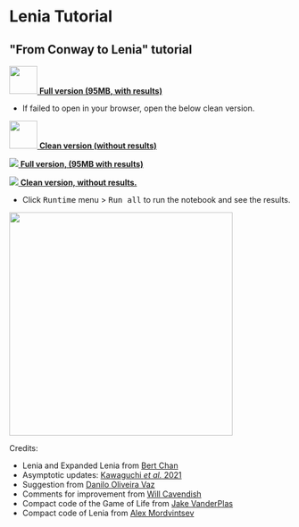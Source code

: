 # Lenia Tutorial

## "From Conway to Lenia" tutorial 

[<img height="50px" src="https://colab.research.google.com/img/colab_favicon_256px.png"> <b>Full version (95MB, with results)</b>](https://colab.research.google.com/github/RiveSunder/Lenia-Tutorial/blob/main/Tutorial_From_Conway_to_Lenia.ipynb)

- If failed to open in your browser, open the below clean version.

[<img height="50px" src="https://colab.research.google.com/img/colab_favicon_256px.png"> <b>Clean version (without results)</b>](https://colab.research.google.com/github/RiveSunder/Lenia-Tutorial/blob/main/Tutorial_From_Conway_to_Lenia_(w_o_results).ipynb)


[<img src="https://mybinder.org/badge_logo.svg"> <b>Full version, (95MB with results)</b>](https://mybinder.org/v2/gh/RiveSunder/Lenia-Tutorial/main?labpath=Tutorial_From_Conway_to_Lenia.ipynb)

[<img src="https://mybinder.org/badge_logo.svg"> <b>Clean version, without results.</b>](https://mybinder.org/v2/gh/RiveSunder/Lenia-Tutorial/main?labpath=Tutorial_From_Conway_to_Lenia_(w_o_results).ipynb)

- Click <kbd>Runtime</kbd> menu > <kbd>Run all</kbd> to run the notebook and see the results.

<kbd><img height="400px" src="https://raw.githubusercontent.com/RiveSunder/Lenia-Tutorial/main/Lenia-Tutorial-02.jpg"></kbd>

Credits:

- Lenia and Expanded Lenia from [Bert Chan](https://twitter.com/BertChakovsky/)
- Asymptotic updates: [Kawaguchi _et al._ 2021](https://doi.org/10.1162/isal_a_00425)
- Suggestion from [Danilo Oliveira Vaz](https://twitter.com/emergir_co)
- Comments for improvement from [Will Cavendish](https://openlenia.github.io/team)
- Compact code of the Game of Life from [Jake VanderPlas](http://jakevdp.github.io/blog/2013/08/07/conways-game-of-life/)
- Compact code of Lenia from [Alex Mordvintsev](https://twitter.com/zzznah)
